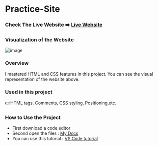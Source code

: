 # Practice-Site

### Check The Live Website ➡️ [Live Website](https://sekunev.github.io/Projects/12_Cars/)


### Visualization of the Website
![image](https://user-images.githubusercontent.com/101554737/185704162-ce1c7544-2a23-47b0-b7ab-f1b46ef53266.png)


### Overview
I mastered HTML and CSS features in this project. You can see the visual representation of the website above.

### Used in this project
👉HTML tags, Comments, CSS styling, Positioning,etc.

### How to Use the Project
+ First download a code editor
+ Second open the files : [My Docs](https://github.com/Sekunev/Projects/tree/main/12_Cars)
+ You can use this tutorial : [VS Code tutorial](https://www.youtube.com/watch?v=fJEbVCrEMSE)

